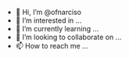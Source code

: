 - 👋 Hi, I’m @ofnarciso
- 👀 I’m interested in ...
- 🌱 I’m currently learning ...
- 💞️ I’m looking to collaborate on ...
- 📫 How to reach me ...
<!---
ofnarciso/ofnarciso is a ✨ special ✨ repository because its `README.md` (this file) appears on your GitHub profile.
You can click the Preview link to take a look at your changes.
--->
